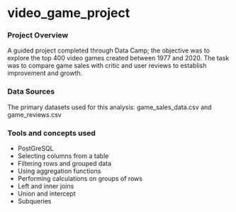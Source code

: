 # video_game_project

### Project Overview
A guided project completed through Data Camp; the objective was to explore the top 400 video games created between 1977 and 2020. The task was to compare game sales with critic and user reviews to establish improvement and growth.

### Data Sources
The primary datasets used for this analysis: game_sales_data.csv and game_reviews.csv

### Tools and concepts used
- PostGreSQL
- Selecting columns from a table
- Filtering rows and grouped data
- Using aggregation functions
- Performing calculations on groups of rows
- Left and inner joins
- Union and intercept
- Subqueries

